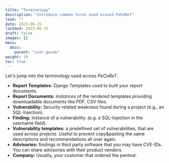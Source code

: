 ```yaml
---
title: "Terminology"
description: "Introduce common terms used around PeCoReT"
lead: ""
date: 2023-06-15
lastmod: 2023-06-15
draft: false
images: []
menu:
  docs:
    parent: "user-guide"
weight: 10
toc: true
---
```


Let's jump into the terminology used across *PeCoReT*.

- **Report Templates:** Django Templates used to built your report documents.
- **Report Documents:** *instances* of the rendered templates providing downloadable documents like PDF, CSV files.
- **Vulnerability:** Security related weakness found during a project (e.g., an SQL-Injection).
- **Finding:** Instance of a vulnerability. (e.g. a SQL-Injection in the username field).
- **Vulnerability templates:** a predefined set of vulnerabilities, that are used across projects.
  Useful to prevent copy&pasting the same descriptions and recommendations all over again.
- **Advisories:** findings in third party software that you may have CVE-IDs.
  You can share advisories with their product vendors.
- **Company:** Usually, your customer that ordered the pentest.
